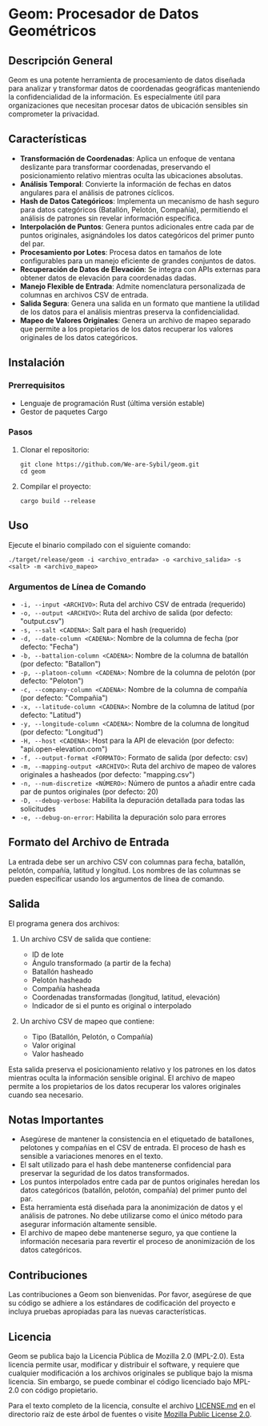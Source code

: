 # Geom: Procesador de Datos Geométricos

## Descripción General

Geom es una potente herramienta de procesamiento de datos diseñada para analizar y transformar datos de coordenadas geográficas manteniendo la confidencialidad de la información. Es especialmente útil para organizaciones que necesitan procesar datos de ubicación sensibles sin comprometer la privacidad.

## Características

- **Transformación de Coordenadas**: Aplica un enfoque de ventana deslizante para transformar coordenadas, preservando el posicionamiento relativo mientras oculta las ubicaciones absolutas.
- **Análisis Temporal**: Convierte la información de fechas en datos angulares para el análisis de patrones cíclicos.
- **Hash de Datos Categóricos**: Implementa un mecanismo de hash seguro para datos categóricos (Batallón, Pelotón, Compañía), permitiendo el análisis de patrones sin revelar información específica.
- **Interpolación de Puntos**: Genera puntos adicionales entre cada par de puntos originales, asignándoles los datos categóricos del primer punto del par.
- **Procesamiento por Lotes**: Procesa datos en tamaños de lote configurables para un manejo eficiente de grandes conjuntos de datos.
- **Recuperación de Datos de Elevación**: Se integra con APIs externas para obtener datos de elevación para coordenadas dadas.
- **Manejo Flexible de Entrada**: Admite nomenclatura personalizada de columnas en archivos CSV de entrada.
- **Salida Segura**: Genera una salida en un formato que mantiene la utilidad de los datos para el análisis mientras preserva la confidencialidad.
- **Mapeo de Valores Originales**: Genera un archivo de mapeo separado que permite a los propietarios de los datos recuperar los valores originales de los datos categóricos.

## Instalación

### Prerrequisitos

- Lenguaje de programación Rust (última versión estable)
- Gestor de paquetes Cargo

### Pasos

1. Clonar el repositorio:
   ```
   git clone https://github.com/We-are-Sybil/geom.git
   cd geom
   ```

2. Compilar el proyecto:
   ```
   cargo build --release
   ```

## Uso

Ejecute el binario compilado con el siguiente comando:

```
./target/release/geom -i <archivo_entrada> -o <archivo_salida> -s <salt> -m <archivo_mapeo>
```

### Argumentos de Línea de Comando

- `-i, --input <ARCHIVO>`: Ruta del archivo CSV de entrada (requerido)
- `-o, --output <ARCHIVO>`: Ruta del archivo de salida (por defecto: "output.csv")
- `-s, --salt <CADENA>`: Salt para el hash (requerido)
- `-d, --date-column <CADENA>`: Nombre de la columna de fecha (por defecto: "Fecha")
- `-b, --battalion-column <CADENA>`: Nombre de la columna de batallón (por defecto: "Batallon")
- `-p, --platoon-column <CADENA>`: Nombre de la columna de pelotón (por defecto: "Peloton")
- `-c, --company-column <CADENA>`: Nombre de la columna de compañía (por defecto: "Compañia")
- `-x, --latitude-column <CADENA>`: Nombre de la columna de latitud (por defecto: "Latitud")
- `-y, --longitude-column <CADENA>`: Nombre de la columna de longitud (por defecto: "Longitud")
- `-H, --host <CADENA>`: Host para la API de elevación (por defecto: "api.open-elevation.com")
- `-f, --output-format <FORMATO>`: Formato de salida (por defecto: csv)
- `-m, --mapping-output <ARCHIVO>`: Ruta del archivo de mapeo de valores originales a hasheados (por defecto: "mapping.csv")
- `-n, --num-discretize <NÚMERO>`: Número de puntos a añadir entre cada par de puntos originales (por defecto: 20)
- `-D, --debug-verbose`: Habilita la depuración detallada para todas las solicitudes
- `-e, --debug-on-error`: Habilita la depuración solo para errores

## Formato del Archivo de Entrada

La entrada debe ser un archivo CSV con columnas para fecha, batallón, pelotón, compañía, latitud y longitud. Los nombres de las columnas se pueden especificar usando los argumentos de línea de comando.

## Salida

El programa genera dos archivos:

1. Un archivo CSV de salida que contiene:
   - ID de lote
   - Ángulo transformado (a partir de la fecha)
   - Batallón hasheado
   - Pelotón hasheado
   - Compañía hasheada
   - Coordenadas transformadas (longitud, latitud, elevación)
   - Indicador de si el punto es original o interpolado

2. Un archivo CSV de mapeo que contiene:
   - Tipo (Batallón, Pelotón, o Compañía)
   - Valor original
   - Valor hasheado

Esta salida preserva el posicionamiento relativo y los patrones en los datos mientras oculta la información sensible original. El archivo de mapeo permite a los propietarios de los datos recuperar los valores originales cuando sea necesario.

## Notas Importantes

- Asegúrese de mantener la consistencia en el etiquetado de batallones, pelotones y compañías en el CSV de entrada. El proceso de hash es sensible a variaciones menores en el texto.
- El salt utilizado para el hash debe mantenerse confidencial para preservar la seguridad de los datos transformados.
- Los puntos interpolados entre cada par de puntos originales heredan los datos categóricos (batallón, pelotón, compañía) del primer punto del par.
- Esta herramienta está diseñada para la anonimización de datos y el análisis de patrones. No debe utilizarse como el único método para asegurar información altamente sensible.
- El archivo de mapeo debe mantenerse seguro, ya que contiene la información necesaria para revertir el proceso de anonimización de los datos categóricos.

## Contribuciones

Las contribuciones a Geom son bienvenidas. Por favor, asegúrese de que su código se adhiere a los estándares de codificación del proyecto e incluya pruebas apropiadas para las nuevas características.

## Licencia

Geom se publica bajo la Licencia Pública de Mozilla 2.0 (MPL-2.0). Esta licencia permite usar, modificar y distribuir el software, y requiere que cualquier modificación a los archivos originales se publique bajo la misma licencia. Sin embargo, se puede combinar el código licenciado bajo MPL-2.0 con código propietario.

Para el texto completo de la licencia, consulte el archivo [LICENSE.md](LICENSE.md) en el directorio raíz de este árbol de fuentes o visite [Mozilla Public License 2.0](https://www.mozilla.org/en-US/MPL/2.0/).
